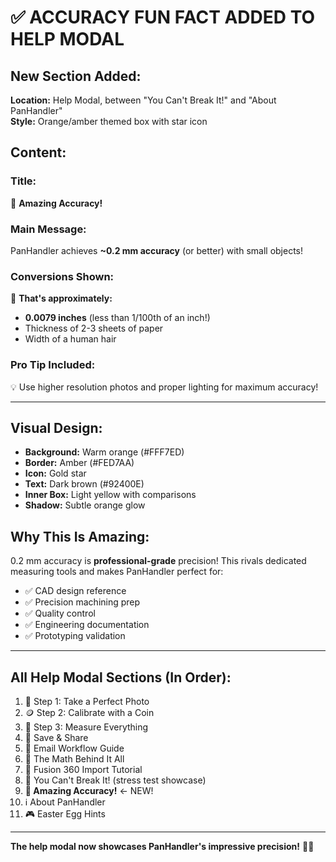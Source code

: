 # ✅ ACCURACY FUN FACT ADDED TO HELP MODAL

## New Section Added:
**Location:** Help Modal, between "You Can't Break It!" and "About PanHandler"  
**Style:** Orange/amber themed box with star icon

## Content:

### Title:
🎯 **Amazing Accuracy!**

### Main Message:
PanHandler achieves **~0.2 mm accuracy** (or better) with small objects!

### Conversions Shown:
📐 **That's approximately:**
- **0.0079 inches** (less than 1/100th of an inch!)
- Thickness of 2-3 sheets of paper
- Width of a human hair

### Pro Tip Included:
💡 Use higher resolution photos and proper lighting for maximum accuracy!

---

## Visual Design:
- **Background:** Warm orange (#FFF7ED)
- **Border:** Amber (#FED7AA)
- **Icon:** Gold star
- **Text:** Dark brown (#92400E)
- **Inner Box:** Light yellow with comparisons
- **Shadow:** Subtle orange glow

## Why This Is Amazing:
0.2 mm accuracy is **professional-grade** precision! This rivals dedicated measuring tools and makes PanHandler perfect for:
- ✅ CAD design reference
- ✅ Precision machining prep
- ✅ Quality control
- ✅ Engineering documentation
- ✅ Prototyping validation

---

## All Help Modal Sections (In Order):
1. 📸 Step 1: Take a Perfect Photo
2. 🪙 Step 2: Calibrate with a Coin
3. 📏 Step 3: Measure Everything
4. 💾 Save & Share
5. 📧 Email Workflow Guide
6. 🧮 The Math Behind It All
7. 🔧 Fusion 360 Import Tutorial
8. 🚀 You Can't Break It! (stress test showcase)
9. **🎯 Amazing Accuracy!** ← NEW!
10. ℹ️ About PanHandler
11. 🎮 Easter Egg Hints

---

**The help modal now showcases PanHandler's impressive precision!** 🎯📏
